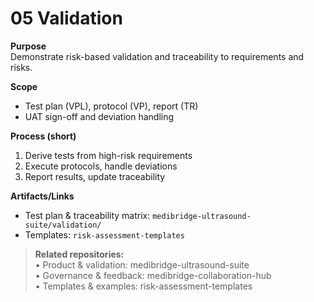 # 05 Validation

**Purpose**  
Demonstrate risk-based validation and traceability to requirements and risks.

**Scope**  
- Test plan (VPL), protocol (VP), report (TR)  
- UAT sign-off and deviation handling

**Process (short)**  
1) Derive tests from high-risk requirements  
2) Execute protocols, handle deviations  
3) Report results, update traceability

**Artifacts/Links**  
- Test plan & traceability matrix: `medibridge-ultrasound-suite/validation/`  
- Templates: `risk-assessment-templates`

> **Related repositories:**  
> • Product & validation: medibridge-ultrasound-suite  
> • Governance & feedback: medibridge-collaboration-hub  
> • Templates & examples: risk-assessment-templates
